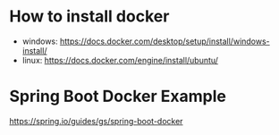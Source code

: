# How to install docker
 - windows: https://docs.docker.com/desktop/setup/install/windows-install/
 - linux: https://docs.docker.com/engine/install/ubuntu/

# Spring Boot Docker Example
https://spring.io/guides/gs/spring-boot-docker

